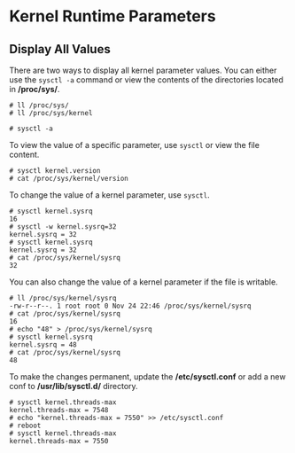 # Kernel Runtime Parameters

## Display All Values

There are two ways to display all kernel parameter values. You can either use
 the `sysctl -a` command or view the contents of the directories located in
 **/proc/sys/**.

```
# ll /proc/sys/
# ll /proc/sys/kernel

# sysctl -a
```

To view the value of a specific parameter, use `sysctl` or view the file content.

```
# sysctl kernel.version
# cat /proc/sys/kernel/version
```

To change the value of a kernel parameter, use `sysctl`.

```
# sysctl kernel.sysrq
16
# sysctl -w kernel.sysrq=32
kernel.sysrq = 32
# sysctl kernel.sysrq
kernel.sysrq = 32
# cat /proc/sys/kernel/sysrq
32
```

You can also change the value of a kernel parameter if the file is writable.

```
# ll /proc/sys/kernel/sysrq
-rw-r--r--. 1 root root 0 Nov 24 22:46 /proc/sys/kernel/sysrq
# cat /proc/sys/kernel/sysrq
16
# echo "48" > /proc/sys/kernel/sysrq 
# sysctl kernel.sysrq
kernel.sysrq = 48
# cat /proc/sys/kernel/sysrq
48
```

To make the changes permanent, update the **/etc/sysctl.conf** or add a new conf
 to **/usr/lib/sysctl.d/** directory.

```
# sysctl kernel.threads-max
kernel.threads-max = 7548
# echo "kernel.threads-max = 7550" >> /etc/sysctl.conf
# reboot
# sysctl kernel.threads-max
kernel.threads-max = 7550
```
